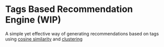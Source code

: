 # Tags Based Recommendation Engine (WIP)
A simple yet effective way of generating recommendations based on tags using [cosine similarity](docs/cosine_similarity.md) and [clustering](docs/clustering.md)
